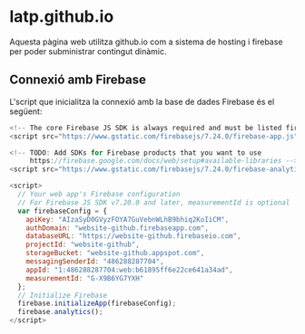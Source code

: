 # latp.github.io

Aquesta pàgina web utilitza github.io com a sistema de hosting i firebase per poder subministrar contingut dinàmic.

## Connexió amb Firebase

L'script que inicialitza la connexió amb la base de dades Firebase és el següent:

```js
<!-- The core Firebase JS SDK is always required and must be listed first -->
<script src="https://www.gstatic.com/firebasejs/7.24.0/firebase-app.js"></script>

<!-- TODO: Add SDKs for Firebase products that you want to use
     https://firebase.google.com/docs/web/setup#available-libraries -->
<script src="https://www.gstatic.com/firebasejs/7.24.0/firebase-analytics.js"></script>

<script>
  // Your web app's Firebase configuration
  // For Firebase JS SDK v7.20.0 and later, measurementId is optional
  var firebaseConfig = {
    apiKey: "AIzaSyD0GVyzFOYA7GuVebnWLhB9bhiq2KoIiCM",
    authDomain: "website-github.firebaseapp.com",
    databaseURL: "https://website-github.firebaseio.com",
    projectId: "website-github",
    storageBucket: "website-github.appspot.com",
    messagingSenderId: "486288287704",
    appId: "1:486288287704:web:b61895ff6e22ce641a34ad",
    measurementId: "G-X9B6YG7YXH"
  };
  // Initialize Firebase
  firebase.initializeApp(firebaseConfig);
  firebase.analytics();
</script>
```
